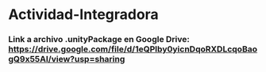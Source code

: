 # Actividad-Integradora
### Link a archivo .unityPackage en Google Drive: https://drive.google.com/file/d/1eQPIby0yicnDqoRXDLcqoBaogQ9x55AI/view?usp=sharing
